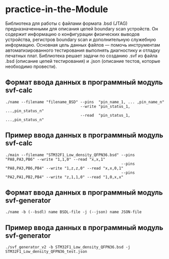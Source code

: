 # practice-in-the-Module
Библиотека для работы с файлами формата .bsd (JTAG) предназначенными для описания цепей boundary scan устройств. Он содержит информацию о конфигурации физических выводов устройства, регистров boundary scan и дополнительную служебную информацию. Основная цель данных файлов — помочь инструментам автоматизированного тестирования выполнять диагностику и отладку печатных плат. 
Библиотека решает задачи по созданию .svf из файла .bsd (описание цепей тестирования) и .json (описание тестов, которые необходимо провести).

## Формат ввода данных в программный модуль svf-calc
```
./name --filename "filename_BSD" --pins  "pin_name_1, ... ,pin_name_n"
                                 --write "pin_status_1, ...,pin_status_n"
                                 --read  "pin_status_1, ...,pin_status_n"
```

## Пример ввода данных в программный модуль svf-calc
```
./main --filename "STM32F1_Low_density_QFPN36.bsd" --pins "PA8,PA3,PB6" --write "1,1,0" --read "x,x,1"
                                                   --pins "PA8,PA3,PB6,PB4" --write "1,z,z,0" --read "x,x,0,1"
                                                   --pins "PA2,PA1,PB2,PB4" --write "z,1,1,0" --read "1,0,x,x"
```

## Формат ввода данных в программный модуль svf-generator
```
./name -b (--bsdl) name BSDL-file -j (--json) name JSON-file
```

## Пример ввода данных в программный модуль svf-generator
```
./svf_generator_v2 -b STM32F1_Low_density_QFPN36.bsd -j STM32F1_Low_density_QFPN36_test.json 
```